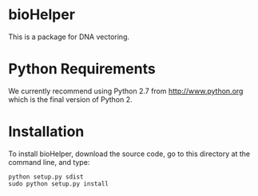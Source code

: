 # bioHelper
This is a package for DNA vectoring.

# Python Requirements
We currently recommend using Python 2.7 from http://www.python.org which is the final version of Python 2. 

# Installation
To install bioHelper, download the source code, go to this directory at the command line, and type:

    python setup.py sdist
    sudo python setup.py install
